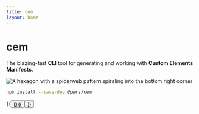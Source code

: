 ```yaml
---
title: cem
layout: home
---
```

# cem
The blazing-fast **CLI** tool for generating and working with **Custom Elements Manifests**.

![A hexagon with a spiderweb pattern spiraling into the bottom right corner](/cem/images/logo.svg)

```bash
npm install --save-dev @pwrs/cem
```

<div class="mt-3 grid-2">
  {{<button "docs/installation" "Get Started">}}
  {{<button "docs" "Read the Docs">}}
</div>
